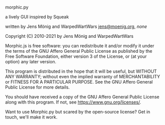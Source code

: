 
morphic.py

a lively GUI
inspired by Squeak

written by Jens Mönig and WarpedWartWars
jens@moenig.org, *none*

Copyright (C) 2010-2021 by Jens Mönig and WarpedWartWars

Morphic.js is free software: you can redistribute it and/or modify
it under the terms of the GNU Affero General Public License as
published by the Free Software Foundation, either version 3 of
the License, or (at your option) any later version.

This program is distributed in the hope that it will be useful,
but WITHOUT ANY WARRANTY; without even the implied warranty of
MERCHANTABILITY or FITNESS FOR A PARTICULAR PURPOSE.  See the
GNU Affero General Public License for more details.

You should have received a copy of the GNU Affero General Public License
along with this program.  If not, see <https://www.gnu.org/licenses/>.

Want to use Morphic.py but scared by the open-source license? Get in touch,
we'll make it work.
